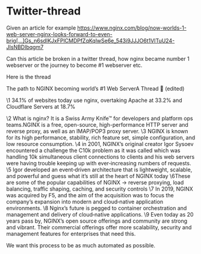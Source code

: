 # Twitter-thread
Given an article for example 
https://www.nginx.com/blog/now-worlds-1-web-server-nginx-looks-forward-to-even-brig[…]Gs_n6sdIKJxFPlCMDPfZqKqlwSe6e_543i9JJJO6t1VITuU24-JIsNBDIbqgm7

Can this article be broken in a twitter thread, how nginx became number 1 webserver or the journey to become #1 webserver etc.

Here is the thread 

The path to NGINX becoming world’s #1 Web ServerA Thread :thread:  (edited) 

\1 34.1% of websites today use nginx, overtaking Apache at 33.2% and Cloudflare Servers at 18.7%

\2 What is nginx?
It is a Swiss Army Knife™ for developers and platform ops teams.NGINX is a free, open-source, high-performance HTTP server and reverse proxy, as well as an IMAP/POP3 proxy server.
\3 NGINX is known for its high performance, stability, rich feature set, simple configuration, and low resource consumption.
\4 in 2001, NGINX’s original creator Igor Sysoev encountered a challenge the C10k problem as it was called which was handling 10k simultaneous client connections to clients and his web servers were having trouble keeping up with ever‑increasing numbers of requests.
\5 Igor developed an event‑driven architecture that is lightweight, scalable, and powerful and guess what it’s still at the heart of NGINX today
\6These are some of the popular capabilities of NGINX -> reverse proxying, load balancing, traffic shaping, caching, and security controls
\7 In 2019, NGINX was acquired by F5, and the aim of the acquisition was to focus the company’s expansion into modern and cloud‑native application environments.
\8 Nginx’s future is pegged to container orchestration and management and delivery of cloud‑native applications.
\9 Even today as 20 years pass by, NGINX’s open source offerings and community are strong and vibrant. Their commercial offerings offer more scalability, security and management features for enterprises that need this.

We want this process to be as much automated as possible.
